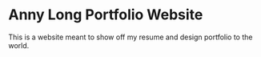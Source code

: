 # Anny Long Portfolio Website

This is a website meant to show off my resume and design portfolio to the world.